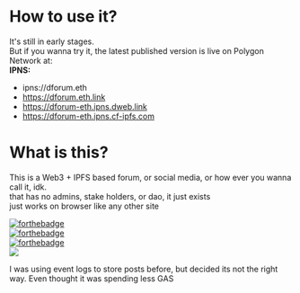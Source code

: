 # How to use it?
It's still in early stages. <br />
But if you wanna try it, 
the latest published version is live on Polygon Network at: <br /> 
**IPNS:**
- ipns://dforum.eth
- https://dforum.eth.link
- https://dforum-eth.ipns.dweb.link
- https://dforum-eth.ipns.cf-ipfs.com

# What is this?
This is a Web3 + IPFS based forum, or social media, or how ever you wanna call it, idk. <br />
 that has no admins, stake holders, or dao, it just exists <br />
 just works on browser like any other site

[![forthebadge](https://forthebadge.com/images/badges/0-percent-optimized.svg)](https://forthebadge.com) <br />
[![forthebadge](https://forthebadge.com/images/badges/60-percent-of-the-time-works-every-time.svg)](https://forthebadge.com) <br />
[![forthebadge](https://forthebadge.com/images/badges/powered-by-black-magic.svg)](https://forthebadge.com) <br />
![](https://bafybeib7nnvsb6xn5xaqmic75ud6efvdxuct77zl254e3wbkj2xxzgklku.ipfs.infura-ipfs.io) 

I was using event logs to store posts before, but decided its not the right way. Even thought it was spending less GAS
